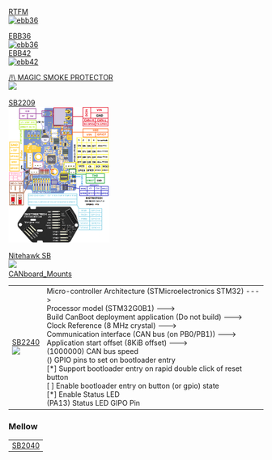 
<a href="https://canbus.esoterical.online">RTFM</br><img src="https://media.forgecdn.net/avatars/101/978/636327059561858229.png" alt="ebb36" style="width:400px;"/></a></br>

<a href="https://github.com/bigtreetech/EBB/tree/master/EBB%20CAN%20V1.1%20(STM32G0B1)/EBB36%20CAN%20V1.1">EBB36</br><img src="https://github.com/bigtreetech/EBB/raw/master/EBB%20CAN%20V1.0%20(STM32F072)/EBB36%20CAN%20V1.0/Hardware/EBB36%20CAN%20V1.0-PIN.png" alt="ebb36" style="width:200px;"/></a></br>
<a href="https://github.com/bigtreetech/EBB/tree/master/EBB%20CAN%20V1.1%20(STM32G0B1)/EBB42%20CAN%20V1.1">EBB42</br><img src="https://github.com/bigtreetech/EBB/raw/master/EBB%20CAN%20V1.0%20(STM32F072)/EBB42%20CAN%20V1.0/Hardware/EBB42%20CAN%20V1.0-PIN.png" alt="ebb42" style="width:200px;"/></a></br>



<a href="https://www.printables.com/fr/model/642001-voron-stealthburner-sb2209-misalignment-protector">/!\ MAGIC SMOKE PROTECTOR</br><img src="https://media.printables.com/media/prints/642001/images/5070258_c3aca8fc-d910-4cd8-91c9-431d7885df21_e87849d3-3d9c-4fca-8b13-34b4666aea91/thumbs/inside/1280x960/jpg/prot3.webp" style="width:200px;"/></a></br>

<a href="https://github.com/bigtreetech/EBB/tree/master/EBB%20SB2209%20CAN%20(RP2040)">SB2209</br><img src="https://github.com/bigtreetech/EBB/blob/master/EBB%20SB2209%20CAN%20(RP2040)/Hardware/EBB%20SB2209%20CAN%20V1.0%EF%BC%88RP2040%EF%BC%89-Pin.png" style="width:200px;"/></a></br>

<a href="https://github.com/MotorDynamicsLab/Nitehawk-SB">Nitehawk SB</br><img src="https://github.com/MotorDynamicsLab/Nitehawk-SB/blob/master/Images/nitehawk_sb_logo.svg" style="width:200px;"/></a></br>
[CANboard_Mounts](https://github.com/KayosMaker/CANboard_Mounts)

<table>
  <tr>
    <td><a href="https://github.com/bigtreetech/EBB/tree/master/EBB%20SB2240_2209%20CAN">SB2240</br>
      <img src="https://github.com/bigtreetech/EBB/blob/master/EBB%20SB2240_2209%20CAN/SB2240/Hardware/SB2240.png" style="width:200px;"/></a></td>
    <td>Micro-controller Architecture (STMicroelectronics STM32)  ---></br>
Processor model (STM32G0B1)  ---></br>
Build CanBoot deployment application (Do not build)  ---></br>
Clock Reference (8 MHz crystal)  ---></br>
Communication interface (CAN bus (on PB0/PB1))  ---></br>
Application start offset (8KiB offset)  ---></br>
  (1000000) CAN bus speed</br>
()  GPIO pins to set on bootloader entry</br>
[*] Support bootloader entry on rapid double click of reset button</br>
[ ] Enable bootloader entry on button (or gpio) state</br>
[*] Enable Status LED</br>
  (PA13)    Status LED GIPO Pin
          </td>
  </tr>
</table>


### Mellow
<table>
  <tr>
    <td><a href="https://github.com/Mellow-3D/Fly-SB2040/tree/main">SB2040</a></td>
  </tr>
</table>
